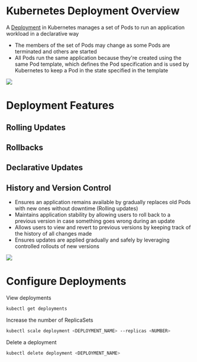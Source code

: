 # Kubernetes Deployment Overview

A [Deployment](https://kubernetes.io/docs/concepts/workloads/controllers/deployment/#:~:text=A%20Deployment%20manages%20a%20set%20of%20Pods%20to%20run%20an%20application%20workload%2C%20usually%20one%20that%20doesn%27t%20maintain%20state.) in Kubernetes manages a set of Pods to run an application workload in a declarative way

* The members of the set of Pods may change as some Pods are terminated and others are started
* All Pods run the same application because they're created using the same Pod template, which defines the Pod specification and is used by Kubernetes to keep a Pod in the state specified in the template

![](https://github.com/JonmarCorpuz/SecondBrain/blob/main/Assets/Whitespace.png)

# Deployment Features

## Rolling Updates

## Rollbacks

## Declarative Updates

## History and Version Control

* Ensures an application remains available by gradually replaces old Pods with new ones without downtime (Rolling updates)
* Maintains application stability by allowing users to roll back to a previous version in case something goes wrong during an update
* Allows users to view and revert to previous versions by keeping track of the history of all changes made
* Ensures updates are applied gradually and safely by leveraging controlled rollouts of new versions

![](https://github.com/JonmarCorpuz/SecondBrain/blob/main/Assets/Whitespace.png)

# Configure Deployments

View deployments
```Bash
kubectl get deployments
```

Increase the number of ReplicaSets 
```Bash
kubectl scale deployment <DEPLOYMENT_NAME> --replicas <NUMBER>
```

Delete a deployment
```Bash
kubectl delete deployment <DEPLOYMENT_NAME>
```
